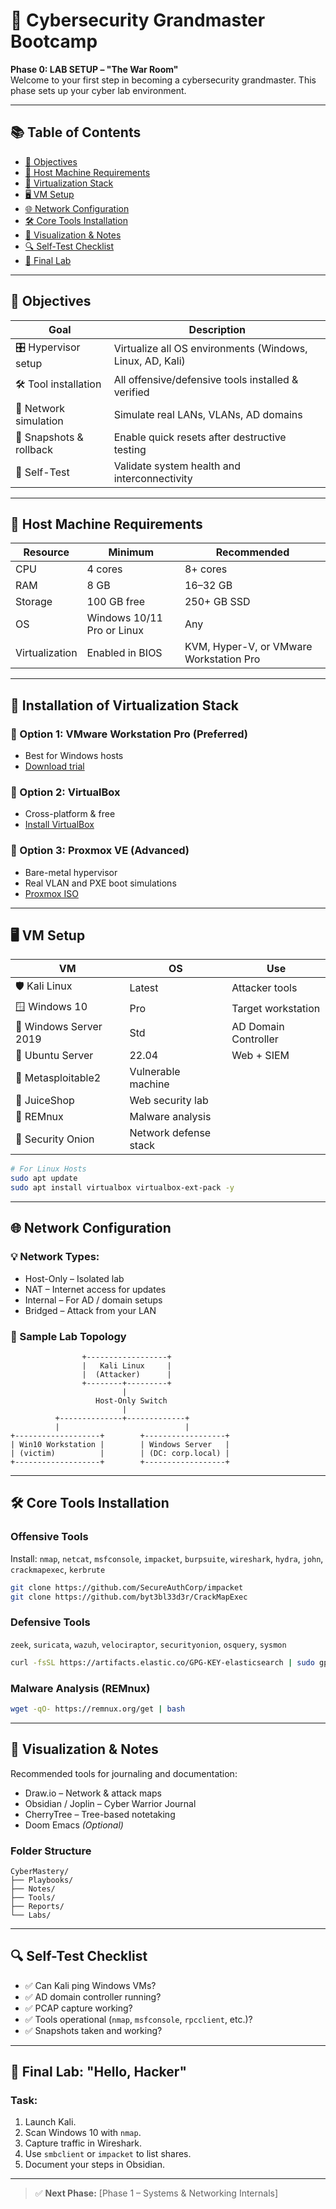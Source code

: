 
# 🚀 Cybersecurity Grandmaster Bootcamp

**Phase 0: LAB SETUP – "The War Room"**  
Welcome to your first step in becoming a cybersecurity grandmaster. This phase sets up your cyber lab environment.

---

## 📚 Table of Contents

- [🎯 Objectives](#objectives)
- [🧱 Host Machine Requirements](#host-machine-requirements)
- [🧰 Virtualization Stack](#installation-of-virtualization-stack)
- [🖥️ VM Setup](#vm-setup)
- [🌐 Network Configuration](#network-configuration)
- [🛠️ Core Tools Installation](#core-tools-installation)
- [🎨 Visualization & Notes](#visualization--notes)
- [🔍 Self-Test Checklist](#self-test-checklist)
- [🧪 Final Lab](#final-lab-hello-hacker)

---

## 🎯 Objectives

| Goal | Description |
|------|-------------|
| 🎛️ Hypervisor setup | Virtualize all OS environments (Windows, Linux, AD, Kali) |
| 🛠️ Tool installation | All offensive/defensive tools installed & verified |
| 🔐 Network simulation | Simulate real LANs, VLANs, AD domains |
| 🔄 Snapshots & rollback | Enable quick resets after destructive testing |
| 🧪 Self-Test | Validate system health and interconnectivity |

---

## 🧱 Host Machine Requirements

| Resource | Minimum | Recommended |
|---------|---------|-------------|
| CPU | 4 cores | 8+ cores |
| RAM | 8 GB | 16–32 GB |
| Storage | 100 GB free | 250+ GB SSD |
| OS | Windows 10/11 Pro or Linux | Any |
| Virtualization | Enabled in BIOS | KVM, Hyper-V, or VMware Workstation Pro |

---

## 🧰 Installation of Virtualization Stack

### 🔸 Option 1: VMware Workstation Pro (Preferred)
- Best for Windows hosts  
- [Download trial](https://www.vmware.com/products/workstation-pro.html)

### 🔹 Option 2: VirtualBox
- Cross-platform & free  
- [Install VirtualBox](https://www.virtualbox.org/wiki/Downloads)

### 🔸 Option 3: Proxmox VE (Advanced)
- Bare-metal hypervisor  
- Real VLAN and PXE boot simulations  
- [Proxmox ISO](https://www.proxmox.com/en/downloads)

---

## 🖥️ VM Setup

| VM | OS | Use |
|----|----|-----|
| 🛡️ Kali Linux | Latest | Attacker tools |
| 🪟 Windows 10 | Pro | Target workstation |
| 🏢 Windows Server 2019 | Std | AD Domain Controller |
| 🐧 Ubuntu Server | 22.04 | Web + SIEM |
| 🧱 Metasploitable2 | Vulnerable machine |
| 🍬 JuiceShop | Web security lab |
| 🧪 REMnux | Malware analysis |
| 🧰 Security Onion | Network defense stack |

```bash
# For Linux Hosts
sudo apt update
sudo apt install virtualbox virtualbox-ext-pack -y
```

---

## 🌐 Network Configuration

### 💡 Network Types:
- Host-Only – Isolated lab
- NAT – Internet access for updates
- Internal – For AD / domain setups
- Bridged – Attack from your LAN

### 🔌 Sample Lab Topology

```
                +------------------+
                |   Kali Linux     |
                |  (Attacker)      |
                +--------+---------+
                         |
                   Host-Only Switch
                         |
          +--------------+-------------+
          |                            |
+-------------------+        +------------------+
| Win10 Workstation |        | Windows Server   |
| (victim)          |        | (DC: corp.local) |
+-------------------+        +------------------+
```

---

## 🛠️ Core Tools Installation

### Offensive Tools
Install: `nmap`, `netcat`, `msfconsole`, `impacket`, `burpsuite`, `wireshark`, `hydra`, `john`, `crackmapexec`, `kerbrute`

```bash
git clone https://github.com/SecureAuthCorp/impacket
git clone https://github.com/byt3bl33d3r/CrackMapExec
```

### Defensive Tools
`zeek`, `suricata`, `wazuh`, `velociraptor`, `securityonion`, `osquery`, `sysmon`

```bash
curl -fsSL https://artifacts.elastic.co/GPG-KEY-elasticsearch | sudo gpg --dearmor -o /usr/share/keyrings/elasticsearch-keyring.gpg
```

### Malware Analysis (REMnux)
```bash
wget -qO- https://remnux.org/get | bash
```

---

## 🎨 Visualization & Notes

Recommended tools for journaling and documentation:

- Draw.io – Network & attack maps
- Obsidian / Joplin – Cyber Warrior Journal
- CherryTree – Tree-based notetaking
- Doom Emacs *(Optional)*

### Folder Structure

```
CyberMastery/
├── Playbooks/
├── Notes/
├── Tools/
├── Reports/
└── Labs/
```

---

## 🔍 Self-Test Checklist

- ✅ Can Kali ping Windows VMs?
- ✅ AD domain controller running?
- ✅ PCAP capture working?
- ✅ Tools operational (`nmap`, `msfconsole`, `rpcclient`, etc.)?
- ✅ Snapshots taken and working?

---

## 🧪 Final Lab: "Hello, Hacker"

### Task:
1. Launch Kali.
2. Scan Windows 10 with `nmap`.
3. Capture traffic in Wireshark.
4. Use `smbclient` or `impacket` to list shares.
5. Document your steps in Obsidian.

---

> ✅ **Next Phase:** [Phase 1 – Systems & Networking Internals]


 